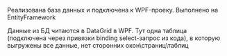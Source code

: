 Реализована база данных и подключена к WPF-проеку.
Выполнено на EntityFramework

Данные из БД читаются в DataGrid в WPF. 
Тут одна таблица (подключена через привязки binding select-запрос из кода), в которую выгружены 
все данные, нет сторонних окон\страниц\таблиц
